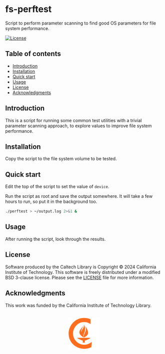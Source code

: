 # fs-perftest

Script to perform parameter scanning to find good OS parameters for file system performance.

[![License](https://img.shields.io/badge/License-BSD--like-lightgrey)](https://github.com/caltechlibrary/fs-perftest/blob/main/LICENSE)


## Table of contents

* [Introduction](#introduction)
* [Installation](#installation)
* [Quick start](#quick-start)
* [Usage](#usage)
* [License](#license)
* [Acknowledgments](#acknowledgments)


## Introduction

This is a script for running some common test utilities with a trivial parameter scanning approach, to explore values to improve file system performance.

## Installation

Copy the script to the file system volume to be tested.


## Quick start

Edit the top of the script to set the value of `device`.

Run the script as root and save the output somewhere. It will take a few hours to run, so put it in the background too.

```sh
./perftest > ~/output.log 2>&1 &
```


## Usage

After running the script, look through the results.


## License

Software produced by the Caltech Library is Copyright © 2024 California Institute of Technology. This software is freely distributed under a modified BSD 3-clause license. Please see the [LICENSE](LICENSE) file for more information.


## Acknowledgments

This work was funded by the California Institute of Technology Library.

<div align="center">
  <br>
  <a href="https://www.caltech.edu">
    <img width="100" height="100" alt="Caltech logo" src="https://raw.githubusercontent.com/caltechlibrary/fs-perftest/main/.graphics/caltech-round.png">
  </a>
</div>
